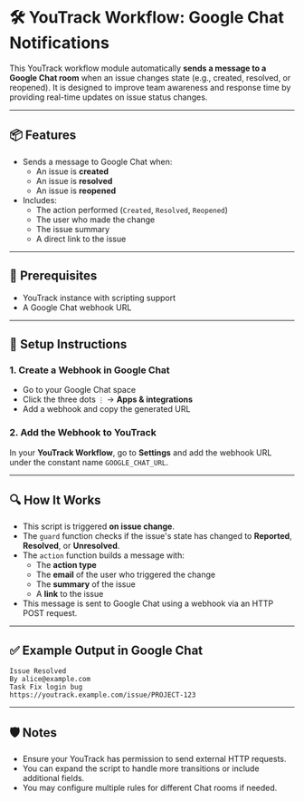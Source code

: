 # 🛠️ YouTrack Workflow: Google Chat Notifications

This YouTrack workflow module automatically **sends a message to a Google Chat room** when an issue changes state (e.g., created, resolved, or reopened). It is designed to improve team awareness and response time by providing real-time updates on issue status changes.

---

## 📦 Features

- Sends a message to Google Chat when:
  - An issue is **created**
  - An issue is **resolved**
  - An issue is **reopened**
- Includes:
  - The action performed (`Created`, `Resolved`, `Reopened`)
  - The user who made the change
  - The issue summary
  - A direct link to the issue

---

## 🔧 Prerequisites

- YouTrack instance with scripting support
- A Google Chat webhook URL

---

## 🧩 Setup Instructions

### 1. **Create a Webhook in Google Chat**
- Go to your Google Chat space
- Click the three dots `⋮` → **Apps & integrations**
- Add a webhook and copy the generated URL

### 2. **Add the Webhook to YouTrack**
In your **YouTrack Workflow**, go to **Settings** and add the webhook URL under the constant name `GOOGLE_CHAT_URL`.

---

## 🔍 How It Works

- This script is triggered **on issue change**.
- The `guard` function checks if the issue's state has changed to **Reported**, **Resolved**, or **Unresolved**.
- The `action` function builds a message with:
  - The **action type**
  - The **email** of the user who triggered the change
  - The **summary** of the issue
  - A **link** to the issue
- This message is sent to Google Chat using a webhook via an HTTP POST request.

---

## ✅ Example Output in Google Chat

```
Issue Resolved
By alice@example.com
Task Fix login bug
https://youtrack.example.com/issue/PROJECT-123
```

---

## 🛡️ Notes

- Ensure your YouTrack has permission to send external HTTP requests.
- You can expand the script to handle more transitions or include additional fields.
- You may configure multiple rules for different Chat rooms if needed.
